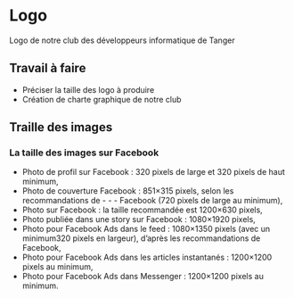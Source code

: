 
# Logo 

Logo de notre club des développeurs informatique de Tanger

## Travail à faire 

- Préciser la taille des logo à produire
- Création de charte graphique de notre club

## Traille des images 

### La taille des images sur Facebook
- Photo de profil sur Facebook : 320 pixels de large et 320 pixels de haut minimum,
- Photo de couverture Facebook : 851×315 pixels, selon les recommandations de - - - Facebook (720 pixels de large au minimum),
- Photo sur Facebook : la taille recommandée est 1200×630 pixels,
- Photo publiée dans une story sur Facebook : 1080×1920 pixels,
- Photo pour Facebook Ads dans le feed : 1080×1350 pixels (avec un minimum320 pixels en largeur), d’après les recommandations de Facebook,
- Photo pour Facebook Ads dans les articles instantanés : 1200×1200 pixels au minimum,
- Photo pour Facebook Ads dans Messenger : 1200×1200 pixels au minimum.